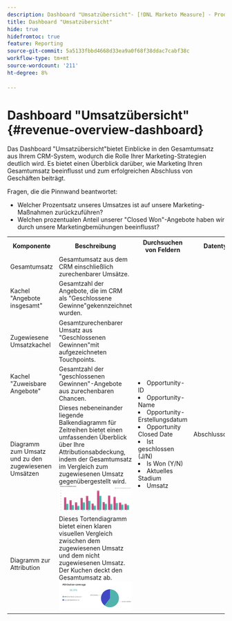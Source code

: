 ```yaml
---
description: Dashboard "Umsatzübersicht"- [!DNL Marketo Measure] - Produkt
title: Dashboard "Umsatzübersicht"
hide: true
hidefromtoc: true
feature: Reporting
source-git-commit: 5a5133fbbd4668d33ea9a0f68f38ddac7cabf38c
workflow-type: tm+mt
source-wordcount: '211'
ht-degree: 8%

---
```


# Dashboard &quot;Umsatzübersicht&quot; {#revenue-overview-dashboard}

Das Dashboard &quot;Umsatzübersicht&quot;bietet Einblicke in den Gesamtumsatz aus Ihrem CRM-System, wodurch die Rolle Ihrer Marketing-Strategien deutlich wird. Es bietet einen Überblick darüber, wie Marketing Ihren Gesamtumsatz beeinflusst und zum erfolgreichen Abschluss von Geschäften beiträgt.

Fragen, die die Pinnwand beantwortet:

* Welcher Prozentsatz unseres Umsatzes ist auf unsere Marketing-Maßnahmen zurückzuführen?
* Welchen prozentualen Anteil unserer &quot;Closed Won&quot;-Angebote haben wir durch unsere Marketingbemühungen beeinflusst?

<table>
<tbody> 
  <tr> 
   <th>Komponente</th> 
   <th>Beschreibung</th>
   <th>Durchsuchen von Feldern</th>
   <th>Datentyp</th>
   <th>Filter</th>
  </tr>
  <tr>
    <td>Gesamtumsatz</td>
    <td>Gesamtumsatz aus dem CRM einschließlich zurechenbarer Umsätze.</td>
    <td rowspan="6"><li>Opportunity-ID</li>
<li>Opportunity-Name</li>
<li>Opportunity-Erstellungsdatum</li>
<li>Opportunity Closed Date</li>
<li>Ist geschlossen (J/N)</li>
<li>Is Won (Y/N)</li>
<li>Aktuelles Stadium</li>
<li>Umsatz</li></td>
    <td rowspan="6">Abschlussdatum</td>
    <td rowspan="6">Datum</td>
  </tr>
  <tr>
    <td>Kachel "Angebote insgesamt"</td>
    <td>Gesamtzahl der Angebote, die im CRM als "Geschlossene Gewinne"gekennzeichnet wurden.</td>
  </tr>
  <tr>
    <td>Zugewiesene Umsatzkachel</td>
    <td>Gesamtzurechenbarer Umsatz aus "Geschlossenen Gewinnen"mit aufgezeichneten Touchpoints.</td>
  </tr>
  <tr>
    <td>Kachel "Zuweisbare Angebote"</td>
    <td>Gesamtzahl der "geschlossenen Gewinnen"-Angebote aus zurechenbaren Chancen.</td>
  </tr>
  <tr>
    <td>Diagramm zum Umsatz und zu den zugewiesenen Umsätzen</td>
    <td>Dieses nebeneinander liegende Balkendiagramm für Zeitreihen bietet einen umfassenden Überblick über Ihre Attributionsabdeckung, indem der Gesamtumsatz im Vergleich zum zugewiesenen Umsatz gegenübergestellt wird.
    <br/><img src="assets/revenue-overview-dashboard-1.png"></td>
  </tr>
  <tr>
    <td>Diagramm zur Attribution</td>
    <td>Dieses Tortendiagramm bietet einen klaren visuellen Vergleich zwischen dem zugewiesenen Umsatz und dem nicht zugewiesenen Umsatz. Der Kuchen deckt den Gesamtumsatz ab.
    <br/>
    <img src="assets/revenue-overview-dashboard-2.png"></td>
  </tr>
</tbody>
</table>
